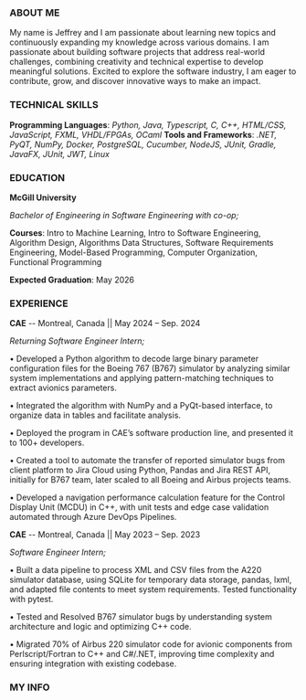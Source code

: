 <div align="center">
<!--   <img src="https://user-images.githubusercontent.com/38964964/167203498-225a03a5-49f4-4262-abe4-78da42559625.png" width="100%" alt="Banner"> -->
</div>

<h3>ABOUT ME</h3>

My name is Jeffrey and I am passionate about learning new topics and continuously expanding my knowledge across various domains. I am passionate about building software projects that address real-world challenges, combining creativity and technical expertise to develop meaningful solutions. Excited to explore the software industry, I am eager to contribute, grow, and discover innovative ways to make an impact.

<h3>TECHNICAL SKILLS</h3>

**Programming Languages**: *Python, Java, Typescript, C, C++, HTML/CSS, JavaScript, FXML, VHDL/FPGAs, OCaml*
**Tools and Frameworks**: *.NET, PyQT, NumPy, Docker, PostgreSQL, Cucumber, NodeJS, JUnit, Gradle, JavaFX, JUnit,
JWT, Linux*

<h3>EDUCATION</h3>

**McGill University**

*Bachelor of Engineering in Software Engineering with co-op;*

**Courses**: Intro to Machine Learning, Intro to Software Engineering, Algorithm Design, Algorithms Data Structures, Software
Requirements Engineering, Model-Based Programming, Computer Organization, Functional Programming

**Expected Graduation**: May 2026

<h3>EXPERIENCE</h3>

**CAE** -- Montreal, Canada || May 2024 – Sep. 2024

*Returning Software Engineer Intern;*

• Developed a Python algorithm to decode large binary parameter configuration files for the Boeing 767 (B767) simulator
by analyzing similar system implementations and applying pattern-matching techniques to extract avionics parameters.

• Integrated the algorithm with NumPy and a PyQt-based interface, to organize data in tables and facilitate analysis.

• Deployed the program in CAE’s software production line, and presented it to 100+ developers.

• Created a tool to automate the transfer of reported simulator bugs from client platform to Jira Cloud using Python,
Pandas and Jira REST API, initially for B767 team, later scaled to all Boeing and Airbus projects teams.

• Developed a navigation performance calculation feature for the Control Display Unit (MCDU) in C++, with unit tests
and edge case validation automated through Azure DevOps Pipelines.


**CAE** -- Montreal, Canada || May 2023 – Sep. 2023

*Software Engineer Intern;*

• Built a data pipeline to process XML and CSV files from the A220 simulator database, using SQLite for temporary data
storage, pandas, lxml, and adapted file contents to meet system requirements. Tested functionality with pytest.

• Tested and Resolved B767 simulator bugs by understanding system architecture and logic and optimizing C++ code.

• Migrated 70% of Airbus 220 simulator code for avionic components from Perlscript/Fortran to C++ and C#/.NET,
improving time complexity and ensuring integration with existing codebase.


<h3>MY INFO</h3>

